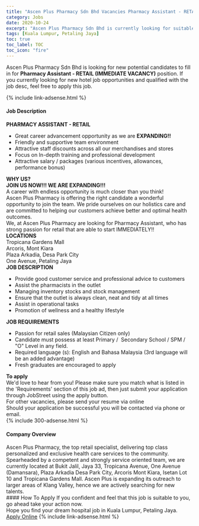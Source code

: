 ```yaml
---
title: "Ascen Plus Pharmacy Sdn Bhd Vacancies Pharmacy Assistant - RETAIL (IMMEDIATE VACANCY)" 
category: Jobs 
date: 2020-10-24 
excerpt: "Ascen Plus Pharmacy Sdn Bhd is currently looking for suitable person to fill in the Pharmacy Assistant - RETAIL (IMMEDIATE VACANCY) which positioned at Kuala Lumpur, Petaling Jaya" 
tags: [Kuala Lumpur, Petaling Jaya] 
toc: true 
toc_label: TOC 
toc_icon: "fire" 
--- 
```


<p>Ascen Plus Pharmacy Sdn Bhd is looking for new potential candidates to fill in for <b>Pharmacy Assistant - RETAIL (IMMEDIATE VACANCY)</b> position. If you currently looking for new hotel job opportunities and qualified with the job desc, feel free to apply this job.
</p>{% include link-adsense.html %} 
<div><div><h4>Job Description</h4></div><div><div><span><div><div><strong>PHARMACY ASSISTANT - RETAIL</strong></div><ul><li>Great career advancement opportunity as we are <strong>EXPANDING!!</strong></li><li>Friendly and supportive team environment</li><li>Attractive staff discounts across all our merchandises and stores</li><li>Focus on In-depth training and professional development</li><li>Attractive salary / packages (various incentives, allowances, performance bonus)</li></ul><div><strong>WHY US?</strong></div><div><strong>JOIN US NOW!!! WE ARE EXPANDING!!!</strong></div><div>A career with endless opportunity is much closer than you think!</div><div>Ascen Plus Pharmacy is offering the right candidate a wonderful opportunity to join the team. We pride ourselves on our holistics care and are committed to helping our customers achieve better and optimal health outcomes.</div><div>We, at Ascen Plus Pharmacy are looking for Pharmacy Assistant, who has strong passion for retail that are able to start IMMEDIATELY!!</div><div><strong>LOCATIONS</strong></div><div>Tropicana Gardens Mall<div>Arcoris, Mont Kiara</div><div>Plaza Arkadia, Desa Park City</div><div>One Avenue, Petaling Jaya</div><div><strong>JOB DESCRIPTION</strong></div><ul><li>Provide good customer service and professional advice to customers</li><li>Assist the pharmacists in the outlet</li><li>Managing inventory stocks and stock management</li><li>Ensure that the outlet is always clean, neat and tidy at all times</li><li>Assist in operational tasks</li><li>Promotion of wellness and a healthy lifestyle</li></ul><div><strong>JOB REQUIREMENTS</strong></div><ul><li>Passion for retail sales (Malaysian Citizen only)</li><li>Candidate must possess at least Primary /&#160; Secondary School / SPM / "O" Level in any field.</li><li>Required language (s): English and Bahasa Malaysia (3rd language will be an added advantage)</li><li>Fresh graduates are encouraged to apply</li></ul><div><div><strong>To apply</strong></div><div>We'd love to hear from you! Please make sure you match what is listed in the 'Requirements' section of this job ad, then just submit your application through JobStreet using the apply button.</div><div>For other vacancies, please send your resume via online</div><div>Should your application be successful you will be contacted via phone or email.</div></div></div></div></span></div></div></div> 
{% include 300-adsense.html %} 
<div><div><h4>Company Overview</h4></div><div><div><span><div><div>
<div>Ascen Plus Pharmacy, the top retail specialist, delivering top class personalized and exclusive health care services to the community. Spearheaded by a competent and strongly service oriented team, we are currently located at Bukit Jalil, Jaya 33, Tropicana Avenue, One Avenue (Damansara), Plaza Arkadia Desa Park City, Arcoris Mont Kiara, Isetan Lot 10 and Tropicana Gardens Mall. Ascen Plus is expanding its outreach to larger areas of Klang Valley, hence we are actively searching for new talents.</div>
</div></div></span></div></div></div> 
#### How To Apply 
If you confident and feel that this job is suitable to you, go ahead take your action now. <br/> 
Hope you find your dream hospital job in Kuala Lumpur, Petaling Jaya. <br/> 
<a href="https://www.jobstreet.com.my/en/job/pharmacy-assistant-retail-immediate-vacancy-4409163?jobId=jobstreet-my-job-4409163" class="btn btn--warning" target="_blank" rel="nofollow noopenner">Apply Online</a> 
{% include link-adsense.html %} 